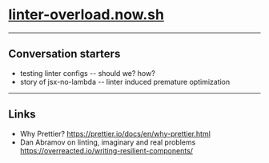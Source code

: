 ﻿# [linter-overload.now.sh](https://linter-overload.now.sh)

---

## Conversation starters

- testing linter configs -- should we? how?
- story of jsx-no-lambda -- linter induced premature optimization

<GithubCorner href="https://github.com/hasparus/linter-overload" />

---

## Links

- Why Prettier?
  https://prettier.io/docs/en/why-prettier.html
- Dan Abramov on linting, imaginary and real problems
  https://overreacted.io/writing-resilient-components/

